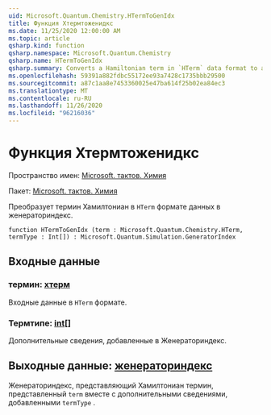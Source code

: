```yaml
---
uid: Microsoft.Quantum.Chemistry.HTermToGenIdx
title: Функция Хтермтоженидкс
ms.date: 11/25/2020 12:00:00 AM
ms.topic: article
qsharp.kind: function
qsharp.namespace: Microsoft.Quantum.Chemistry
qsharp.name: HTermToGenIdx
qsharp.summary: Converts a Hamiltonian term in `HTerm` data format to a GeneratorIndex.
ms.openlocfilehash: 59391a882fdbc55172ee93a7428c1735bbb29500
ms.sourcegitcommit: a87c1aa8e7453360025e47ba614f25b02ea84ec3
ms.translationtype: MT
ms.contentlocale: ru-RU
ms.lasthandoff: 11/26/2020
ms.locfileid: "96216036"
---
```

# <a name="htermtogenidx-function"></a>Функция Хтермтоженидкс

Пространство имен: [Microsoft. тактов. Химия](xref:Microsoft.Quantum.Chemistry)

Пакет: [Microsoft. тактов. Химия](https://nuget.org/packages/Microsoft.Quantum.Chemistry)


Преобразует термин Хамилтониан в `HTerm` формате данных в женераториндекс.

```qsharp
function HTermToGenIdx (term : Microsoft.Quantum.Chemistry.HTerm, termType : Int[]) : Microsoft.Quantum.Simulation.GeneratorIndex
```


## <a name="input"></a>Входные данные

### <a name="term--hterm"></a>термин: [хтерм](xref:Microsoft.Quantum.Chemistry.HTerm)

Входные данные в `HTerm` формате.


### <a name="termtype--int"></a>Термтипе: [int](xref:microsoft.quantum.lang-ref.int)[]

Дополнительные сведения, добавленные в Женераториндекс.



## <a name="output--generatorindex"></a>Выходные данные: [женераториндекс](xref:Microsoft.Quantum.Simulation.GeneratorIndex)

Женераториндекс, представляющий Хамилтониан термин, представленный `term` вместе с дополнительными сведениями, добавленными `termType` .